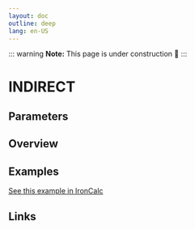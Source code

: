 ```yaml
---
layout: doc
outline: deep
lang: en-US
---
```


::: warning
**Note:** This page is under construction 🚧
:::

# INDIRECT

## Parameters

## Overview

## Examples

[See this example in IronCalc](https://app.ironcalc.com/?filename=indirect)

## Links